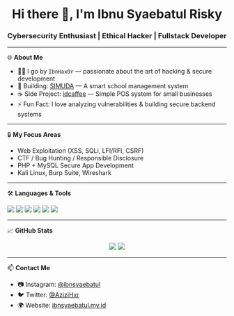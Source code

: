 <!-- GitHub README - ibnsyaebatul -->

<h1 align="center">Hi there 👋, I'm Ibnu Syaebatul Risky</h1>
<h3 align="center">Cybersecurity Enthusiast | Ethical Hacker | Fullstack Developer</h3>

---

🌐 **About Me**
- 👨‍💻 I go by `IbnHax0r` — passionate about the art of hacking & secure development
- 💼 Building: [SIMUDA](https://simuda.my.id) — A smart school management system
- ☕ Side Project: [idcaffee](https://github.com/ibnsy/idcaffee) — Simple POS system for small businesses
- ⚡ Fun Fact: I love analyzing vulnerabilities & building secure backend systems

---

🔒 **My Focus Areas**
- Web Exploitation (XSS, SQLi, LFI/RFI, CSRF)
- CTF / Bug Hunting / Responsible Disclosure
- PHP + MySQL Secure App Development
- Kali Linux, Burp Suite, Wireshark

---

🛠 **Languages & Tools**
<p align="left">
  <img src="https://img.shields.io/badge/Linux-Kali-red?style=flat&logo=linux" />
  <img src="https://img.shields.io/badge/PHP-8.1-blue?style=flat&logo=php" />
  <img src="https://img.shields.io/badge/MySQL-Database-orange?style=flat&logo=mysql" />
  <img src="https://img.shields.io/badge/Tailwind-CSS-teal?style=flat&logo=tailwind-css" />
  <img src="https://img.shields.io/badge/BurpSuite-Analyzer-brightgreen?style=flat&logo=burp-suite" />
  <img src="https://img.shields.io/badge/GitHub-Actions-grey?style=flat&logo=github-actions" />
</p>

---

📈 **GitHub Stats**
<p align="center">
  <img src="https://github-readme-stats.vercel.app/api?username=ibnsy&show_icons=true&theme=dark&hide=prs&count_private=true" />
  <img src="https://github-readme-stats.vercel.app/api/top-langs/?username=ibnsy&layout=compact&theme=dark" />
</p>

---

📫 **Contact Me**
- 📷 Instagram: [@ibnsyaebatul](https://instagram.com/ibnsyaebatul)
- 🐦 Twitter: [@AziziHxr](https://twitter.com/AziziHxr)
- 🌍 Website: [ibnsyaebatul.my.id](https://ibnsyaebatul.my.id)
